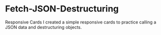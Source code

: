 # Fetch-JSON-Destructuring
Responsive Cards
 I created a simple responsive cards to practice calling a JSON data and destructuring objects.
